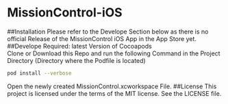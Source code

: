 # MissionControl-iOS

##Installation
Please refer to the Develope Section below as there is no official Release of the MissionControl iOS App in the App Store yet.
##Develope
Required: latest Version of Cocoapods<br>
Clone or Download this Repo and run the following Command in the Project Directory (Directory where the Podfile is located)
```bash
pod install --verbose
```
Open the newly created MissionControl.xcworkspace File.
##License
This project is licensed under the terms of the MIT license. See the LICENSE file.
